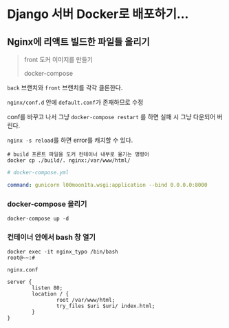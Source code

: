 # Django 서버 Docker로 배포하기...





## Nginx에 리액트 빌드한 파일들 올리기

> front 도커 이미지를 만들기
>
> docker-compose

`back` 브랜치와 `front` 브랜치를 각각 클론한다.



`nginx/conf.d` 안에 `default.conf`가 존재하므로 수정

conf를 바꾸고 나서 그냥 `docker-compose restart` 를 하면 실패 시 그냥 다운되어 버린다.

`nginx -s reload`를 하면 error를 캐치할 수 있다.



```shell
# build 프론트 파일을 도커 컨테이너 내부로 옮기는 명령어
docker cp ./build/. nginx:/var/www/html/
```



```yaml
# docker-compose.yml

command: gunicorn l00moon1ta.wsgi:application --bind 0.0.0.0:8000
```



### docker-compose 올리기

```shell
docker-compose up -d
```

### 컨테이너 안에서 bash 창 열기

```shell
docker exec -it nginx_typo /bin/bash
root@~~:# 
```





`nginx.conf`

```shell
server {
        listen 80;
        location / {
                root /var/www/html;
                try_files $uri $uri/ index.html;
        }
}
```

